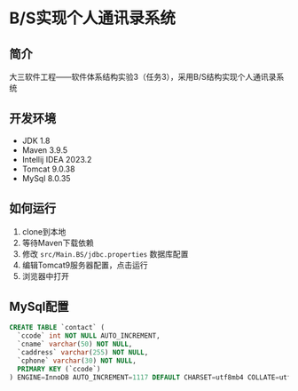 # B/S实现个人通讯录系统

## 简介

大三软件工程——软件体系结构实验3（任务3），采用B/S结构实现个人通讯录系统

## 开发环境

- JDK 1.8
- Maven 3.9.5
- Intellij IDEA 2023.2
- Tomcat 9.0.38
- MySql 8.0.35

## 如何运行

1. clone到本地
2. 等待Maven下载依赖
3. 修改 `src/Main.BS/jdbc.properties` 数据库配置
4. 编辑Tomcat9服务器配置，点击运行
5. 浏览器中打开

## MySql配置

```sql
CREATE TABLE `contact` (
  `ccode` int NOT NULL AUTO_INCREMENT,
  `cname` varchar(50) NOT NULL,
  `caddress` varchar(255) NOT NULL,
  `cphone` varchar(30) NOT NULL,
  PRIMARY KEY (`ccode`)
) ENGINE=InnoDB AUTO_INCREMENT=1117 DEFAULT CHARSET=utf8mb4 COLLATE=utf8mb4_0900_ai_ci;
```
